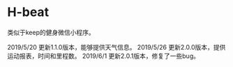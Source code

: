 # H-beat
类似于keep的健身微信小程序。

2019/5/20  更新1.1.0版本，能够提供天气信息。
2019/5/26  更新2.0.0版本，提供运动报表，时间和里程数。
2019/6/1   更新2.0.1版本，修复了一些bug。

